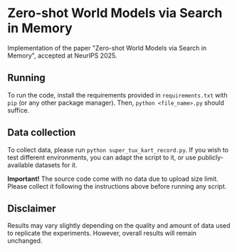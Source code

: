 # Zero-shot World Models via Search in Memory
Implementation of the paper "Zero-shot World Models via Search in Memory", accepted at NeurIPS 2025.

## Running
To run the code, install the requirements provided in `requirements.txt` with `pip` (or any other package manager). Then, `python <file_name>.py` should suffice.


## Data collection
To collect data, please run `python super_tux_kart_record.py`. If you wish to test different environments, you can adapt the script to it, or use publicly-available datasets for it.

**Important!** The source code come with no data due to upload size limit. Please collect it following the instructions above before running any script.

## Disclaimer
Results may vary slightly depending on the quality and amount of data used to replicate the experiments. However, overall results will remain unchanged.
